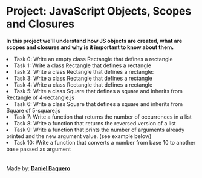 <html>
<h1>Project: JavaScript Objects, Scopes and Closures</h1>
<p><strong>In this project we'll understand how JS objects are created, what are scopes and closures and why is it important to know about them.</strong></p>
<body>
<li>Task 0: Write an empty class Rectangle that defines a rectangle</li>
<li>Task 1: Write a class Rectangle that defines a rectangle</li>
<li>Task 2: Write a class Rectangle that defines a rectangle:</li>
<li>Task 3: Write a class Rectangle that defines a rectangle</li>
<li>Task 4: Write a class Rectangle that defines a rectangle</li>
<li>Task 5: Write a class Square that defines a square and inherits from Rectangle of 4-rectangle.js</li>
<li>Task 6: Write a class Square that defines a square and inherits from Square of 5-square.js</li>
<li>Task 7: Write a function that returns the number of occurrences in a list</li>
<li>Task 8: Write a function that returns the reversed version of a list</li>
<li>Task 9: Write a function that prints the number of arguments already printed and the new argument value. (see example below)</li>
<li>Task 10: Write a function that converts a number from base 10 to another base passed as argument</li>
</body>
<br>
<br>
<footer>Made by: <strong><a href="https://github.com/DanielBaquero28">Daniel Baquero</a></strong></footer>
</html>
